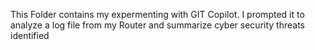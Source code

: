 
This Folder contains my expermenting with GIT Copilot. I prompted it to analyze a log file from my Router and summarize cyber security threats identified
